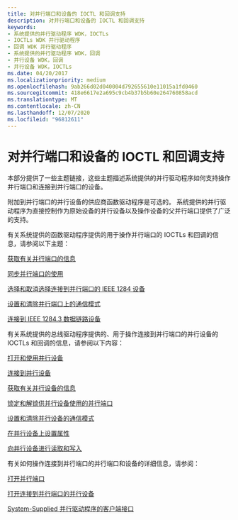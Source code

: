 ```yaml
---
title: 对并行端口和设备的 IOCTL 和回调支持
description: 对并行端口和设备的 IOCTL 和回调支持
keywords:
- 系统提供的并行驱动程序 WDK，IOCTLs
- IOCTLs WDK 并行驱动程序
- 回调 WDK 并行驱动程序
- 系统提供的并行驱动程序 WDK，回调
- 并行设备 WDK，回调
- 并行设备 WDK，IOCTLs
ms.date: 04/20/2017
ms.localizationpriority: medium
ms.openlocfilehash: 9ab266d02d040004d792655610e11015a1fd0460
ms.sourcegitcommit: 418e6617e2a695c9cb4b37b5b60e264760858acd
ms.translationtype: MT
ms.contentlocale: zh-CN
ms.lasthandoff: 12/07/2020
ms.locfileid: "96812611"
---
```

# <a name="ioctl-and-callback-support-for-parallel-ports-and-devices"></a>对并行端口和设备的 IOCTL 和回调支持





本部分提供了一些主题链接，这些主题描述系统提供的并行驱动程序如何支持操作并行端口和连接到并行端口的设备。

附加到并行端口的并行设备的供应商函数驱动程序是可选的。 系统提供的并行驱动程序为直接控制作为原始设备的并行设备以及操作设备的父并行端口提供了广泛的支持。

有关系统提供的函数驱动程序提供的用于操作并行端口的 IOCTLs 和回调的信息，请参阅以下主题：

[获取有关并行端口的信息](obtaining-information-about-a-parallel-port.md)

[同步并行端口的使用](synchronizing-the-use-of-a-parallel-port.md)

[选择和取消选择连接到并行端口的 IEEE 1284 设备](selecting-and-deselecting-an-ieee-1284-device-attached-to-a-parallel-p.md)

[设置和清除并行端口上的通信模式](setting-and-clearing-the-communication-mode-on-a-parallel-port.md)

[连接到 IEEE 1284.3 数据链路设备](connecting-to-an-ieee-1284-3-data-link-device.md)

有关系统提供的总线驱动程序提供的、用于操作连接到并行端口的并行设备的 IOCTLs 和回调的信息，请参阅以下内容：

[打开和使用并行设备](opening-and-using-a-parallel-device.md)

[连接到并行设备](connecting-to-a-parallel-device.md)

[获取有关并行设备的信息](obtaining-information-about-a-parallel-device.md)

[锁定和解锁供并行设备使用的并行端口](locking-and-unlocking-a-parallel-port-for-use-by-a-parallel-device.md)

[设置和清除并行设备的通信模式](setting-and-clearing-a-communication-mode-for-a-parallel-device.md)

[在并行设备上设置属性](setting-attributes-on-a-parallel-device.md)

[向并行设备进行读取和写入](reading-and-writing-a-parallel-device.md)

有关如何操作连接到并行端口的并行端口和设备的详细信息，请参阅：

[打开并行端口](operating-a-parallel-port.md)

[打开连接到并行端口的并行设备](operating-a-parallel-device-attached-to-a-parallel-port.md)

[System-Supplied 并行驱动程序的客户端接口](/windows-hardware/drivers/ddi/index)

 

